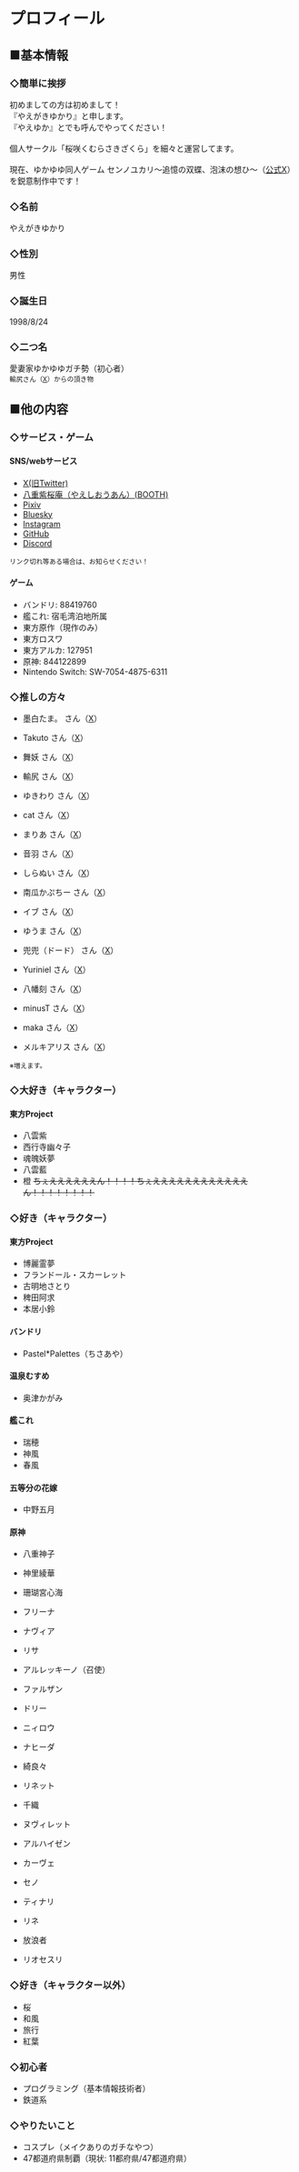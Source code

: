 # プロフィール

## ■基本情報

### ◇簡単に挨拶
初めましての方は初めまして！<br />
『やえがきゆかり』と申します。<br />
『やえゆか』とでも呼んでやってください！<br />
<br />
個人サークル「桜咲くむらさきざくら」を細々と運営してます。<br />
<br />
現在、ゆかゆゆ同人ゲーム センノユカリ～追憶の双蝶、泡沫の想ひ～（[公式X](https://twitter.com/Sen_No_Yukari)）を鋭意制作中です！

### ◇名前
やえがきゆかり

### ◇性別
男性

### ◇誕生日
1998/8/24

### ◇二つ名
愛妻家ゆかゆゆガチ勢（初心者）<br />
<small>輸尻さん（[X](https://twitter.com/2uoYuketusan)）からの頂き物</small>

## ■他の内容

### ◇サービス・ゲーム
#### SNS/webサービス
- [X(旧Twitter)](https://twitter.com/Yaegaki_Yukari)
- [八重紫桜庵（やえしおうあん）(BOOTH)](https://project-fpcb.booth.pm/)
- [Pixiv](https://www.pixiv.net/users/2998860)
- [Bluesky](https://bsky.app/profile/yaegakiyukari.bsky.social)
- [Instagram](https://www.instagram.com/yaegaki_yukari)
- [GitHub](https://github.com/Flowering-Purple-Cherry-Blossoms)
- [Discord](https://discord.com/invite/sf4sbQNu)

<small>リンク切れ等ある場合は、お知らせください！</small>

#### ゲーム
- バンドリ: 88419760
- 艦これ: 宿毛湾泊地所属
- 東方原作（現作のみ）
- 東方ロスワ
- 東方アルカ: 127951
- 原神: 844122899
- Nintendo Switch: SW-7054-4875-6311

### ◇推しの方々
- 墨白たま。 さん（[X](https://x.com/Sumishiro_8070)）
- Takuto さん（[X](https://x.com/kasenyukayuyu09)）
- 舞妖 さん（[X](https://x.com/10___ri_Mayo)）
- 輸尻 さん（[X](https://twitter.com/2uoYuketusan)）
- ゆきわり さん（[X](https://x.com/ykwr0223)）
- cat さん（[X](https://x.com/gratiaplatonica)）
- まりあ さん（[X](https://x.com/Maria_neko)）
- 音羽 さん（[X](https://x.com/otoha4634)）
- しらぬい さん（[X](https://x.com/shiranui_illust)）
- 南瓜かぷちー さん（[X](https://x.com/kaputii)）

- イブ さん（[X](https://x.com/ibuibuyou)）
- ゆうま さん（[X](https://x.com/108mash)）
- 兜兜（ドード） さん（[X](https://x.com/dodo7880)）
- Yuriniel さん（[X](https://x.com/teyuriniel_)）
- 八幡刻 さん（[X](https://x.com/toki_yahata)）
- minusT さん（[X](https://x.com/tauminust)）
- maka さん（[X](https://x.com/maka_mogmog)）
- メルキアリス さん（[X](https://x.com/merxkialis)）

<small>※増えます。</small>

### ◇大好き（キャラクター）
#### 東方Project
- 八雲紫
- 西行寺幽々子
- 魂魄妖夢
- 八雲藍
- 橙 ~~ちぇええええええん！！！！ちぇええええええええええええん！！！！！！！！~~

### ◇好き（キャラクター）
#### 東方Project
- 博麗霊夢
- フランドール・スカーレット
- 古明地さとり
- 稗田阿求
- 本居小鈴

#### バンドリ
- Pastel*Palettes（ちさあや）

#### 温泉むすめ
- 奥津かがみ

#### 艦これ
- 瑞穂
- 神風
- 春風

#### 五等分の花嫁
- 中野五月

#### 原神
- 八重神子
- 神里綾華
- 珊瑚宮心海
- フリーナ
- ナヴィア
- リサ
- アルレッキーノ（召使）
- ファルザン
- ドリー
- ニィロウ
- ナヒーダ
- 綺良々
- リネット
- 千織

- ヌヴィレット
- アルハイゼン
- カーヴェ
- セノ
- ティナリ
- リネ
- 放浪者
- リオセスリ

### ◇好き（キャラクター以外）
- 桜
- 和風
- 旅行
- 紅葉

### ◇初心者
- プログラミング（基本情報技術者）
- 鉄道系

### ◇やりたいこと
- コスプレ（メイクありのガチなやつ）
- 47都道府県制覇（現状: 11都府県/47都道府県）
